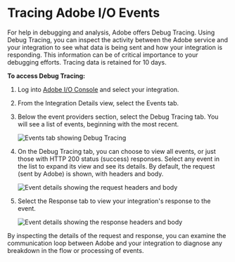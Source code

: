 <!--:navorder: 2-->

# Tracing Adobe I/O Events

For help in debugging and analysis, Adobe offers Debug Tracing. Using Debug Tracing, you can inspect the activity between the Adobe service and your integration to see what data is being sent and how your integration is responding. This information can be of critical importance to your debugging efforts. Tracing data is retained for 10 days.

**To access Debug Tracing:**

1. Log into [Adobe I/O Console](https://console.adobe.io) and select your integration.

2. From the Integration Details view, select the Events tab. 

3. Below the event providers section, select the Debug Tracing tab. You will see a list of events, beginning with the most recent.

    ![Events tab showing Debug Tracing](../../img/events_tracing_01.png "Events tab showing Debug Tracing")

4. On the Debug Tracing tab, you can choose to view all events, or just those with HTTP 200 status (success) responses. Select any event in the list to expand its view and see its details. By default, the request (sent by Adobe) is shown, with headers and body.

    ![Event details showing the request headers and body](../../img/events_tracing_02.png "Event details showing the request headers and body")

5. Select the Response tab to view your integration's response to the event.

    ![Event details showing the response headers and body](../../img/events_tracing_03.png "Event details showing the response headers and body")

By inspecting the details of the request and response, you can examine the communication loop between Adobe and your integration to diagnose any breakdown in the flow or processing of events. 

